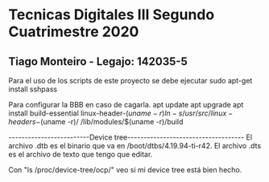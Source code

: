 # Tecnicas Digitales III Segundo Cuatrimestre 2020
	
## Tiago Monteiro - Legajo: 142035-5

Para el uso de los scripts de este proyecto se debe ejecutar
sudo apt-get install sshpass


Para configurar la BBB en caso de cagarla.
apt update
apt upgrade
apt install build-essential linux-header-$(uname -r)
ln -s /usr/src/linux-headers-$(uname -r)/ /lib/modules/$(uname -r)/build


-------------------------Device tree------------------------------------
El archivo .dtb es el binario que va en /boot/dtbs/4.19.94-ti-r42.
El archivo .dts es el archivo de texto que tengo que editar.

Con "ls /proc/device-tree/ocp/" veo si mi device tree está bien hecho.
